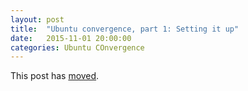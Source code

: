 ```yaml
---
layout: post
title:  "Ubuntu convergence, part 1: Setting it up"
date:   2015-11-01 20:00:00
categories: Ubuntu COnvergence
---
```


This post has [moved][newurl].

[newurl]: http://blog.lieberbiber.de/2015/11/01/ubuntu-convergence-part-1-setting-it-up/
